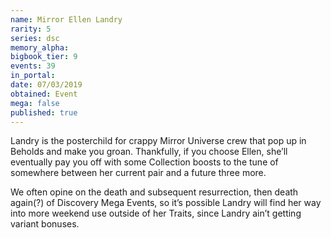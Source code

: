 ```yaml
---
name: Mirror Ellen Landry
rarity: 5
series: dsc
memory_alpha:
bigbook_tier: 9
events: 39
in_portal:
date: 07/03/2019
obtained: Event
mega: false
published: true
---
```


Landry is the posterchild for crappy Mirror Universe crew that pop up in Beholds and make you groan. Thankfully, if you choose Ellen, she’ll eventually pay you off with some Collection boosts to the tune of somewhere between her current pair and a future three more. 

We often opine on the death and subsequent resurrection, then death again(?) of Discovery Mega Events, so it’s possible Landry will find her way into more weekend use outside of her Traits, since Landry ain’t getting variant bonuses.
